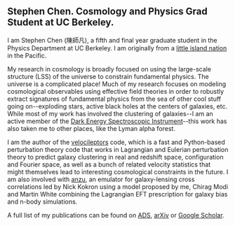 ## Stephen Chen. Cosmology and Physics Grad Student at UC Berkeley.

I am Stephen Chen (陳師凡), a fifth and final year graduate student in the Physics Department at UC Berkeley. I am originally from a [little island nation](https://www.taiwan.gov.tw/) in the Pacific.

My research in cosmology is broadly focused on using the large-scale structure (LSS) of the universe to constrain fundamental physics. The universe is a complicated place! Much of my research focuses on modeling cosmological observables using effective field theories in order to robustly extract signatures of fundamental physics from the sea of other cool stuff going on--exploding stars, active black holes at the centers of galaxies, etc. While most of my work has involved the clustering of galaxies--I am an active member of the [Dark Energy Spectroscopic Instrument](https://www.desi.lbl.gov/)--this work has also taken me to other places, like the Lyman alpha forest.

I am the author of the [velocileptors](https://github.com/sfschen/velocileptors) code, which is a fast and Python-based perturbation theory code that works in Lagrangian and Eulerian perturbation theory to predict galaxy clustering in real and redshift space, configuration and Fourier space, as well as a bunch of related velocity statistics that might themselves lead to interesting cosmological constraints in the future. I am also involved with [anzu](https://github.com/kokron/anzu), an emulator for galaxy-lensing cross correlations led by Nick Kokron using a model proposed by me, Chirag Modi and Martin White combining the Lagrangian EFT prescription for galaxy bias and n-body simulations.

A full list of my publications can be found on [ADS](https://ui.adsabs.harvard.edu/public-libraries/N1pJwPGrRESHudfVXQrRPA), [arXiv](https://arxiv.org/a/chen_s_7.html) or [Google Scholar](https://scholar.google.com/citations?user=fNlLwkkAAAAJ&hl=en).
